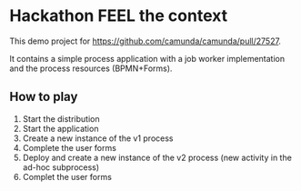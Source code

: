 # Hackathon FEEL the context

This demo project for https://github.com/camunda/camunda/pull/27527.

It contains a simple process application with a job worker implementation and the process resources (BPMN+Forms).

## How to play

1. Start the distribution
2. Start the application
3. Create a new instance of the v1 process
4. Complete the user forms
5. Deploy and create a new instance of the v2 process (new activity in the ad-hoc subprocess)
6. Complet the user forms


